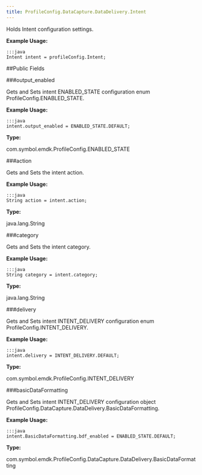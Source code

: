 ```yaml
---
title: ProfileConfig.DataCapture.DataDelivery.Intent
---
```


Holds Intent configuration settings.

 

**Example Usage:**
	
	:::java	
	Intent intent = profileConfig.Intent;


##Public Fields

###output_enabled

Gets and Sets intent ENABLED_STATE configuration enum  ProfileConfig.ENABLED_STATE.

 

**Example Usage:**
	
	:::java	
	intent.output_enabled = ENABLED_STATE.DEFAULT;


**Type:**

com.symbol.emdk.ProfileConfig.ENABLED_STATE

###action

Gets and Sets the intent action.

 

**Example Usage:**
	
	:::java	
	String action = intent.action;


**Type:**

java.lang.String

###category

Gets and Sets the intent category.

 

**Example Usage:**
	
	:::java	
	String category = intent.category;


**Type:**

java.lang.String

###delivery

Gets and Sets intent INTENT_DELIVERY configuration enum  ProfileConfig.INTENT_DELIVERY.

 

**Example Usage:**
	
	:::java	
	intent.delivery = INTENT_DELIVERY.DEFAULT;


**Type:**

com.symbol.emdk.ProfileConfig.INTENT_DELIVERY

###basicDataFormatting

Gets and Sets intent INTENT_DELIVERY configuration object  ProfileConfig.DataCapture.DataDelivery.BasicDataFormatting.

 

**Example Usage:**
	
	:::java	
	intent.BasicDataFormatting.bdf_enabled = ENABLED_STATE.DEFAULT;


**Type:**

com.symbol.emdk.ProfileConfig.DataCapture.DataDelivery.BasicDataFormatting


